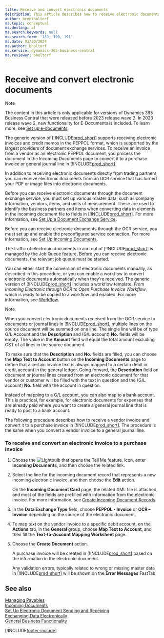 ```yaml
---
title: Receive and convert electronic documents
description: This article describes how to receive electronic documents directly from trading partners or from an OCR service.
author: brentholtorf
ms.topic: conceptual
ms.devlang: al
ms.search.keywords: null
ms.search.form: '189, 190, 191'
ms.date: 03/20/2024
ms.author: bholtorf
ms.service: dynamics-365-business-central
ms.reviewer: bholtorf
---
```

# <a name="receive-and-convert-electronic-documents"></a>Receive and convert electronic documents

> [!NOTE]
> The content in this article is only applicable for versions of Dynamics 365 Business Central that were released before 2023 release wave 2. In 2023 release wave 2, new functionality for E-Documents is included. To learn more, see [Set up e-documents](finance-how-setup-edocuments.md). 


The generic version of [!INCLUDE[prod_short](includes/prod_short.md)] supports receiving electronic invoices and credit memos in the PEPPOL format, which is supported by the largest providers of document exchange services. To receive an invoice from a vendor as an electronic PEPPOL document, you process the document in the Incoming Documents page to convert it to a purchase invoice or general journal line in [!INCLUDE[prod_short](includes/prod_short.md)].

In addition to receiving electronic documents directly from trading partners, you can receive electronic documents from an OCR service that has turned your PDF or image files into electronic documents.  

Before you can receive electronic documents through the document exchange service, you must set up various master data, such as company information, vendors, items, and units of measurement. These are used to identify the business partners and items when converting data in elements in the incoming document file to fields in [!INCLUDE[prod_short](includes/prod_short.md)]. For more information, see [Set Up a Document Exchange Service](across-how-to-set-up-a-document-exchange-service.md).  

Before you can receive electronic documents through the OCR service, you must set up and enable the preconfigured service connection. For more information, see [Set Up Incoming Documents](across-how-setup-income-documents.md).  

The traffic of electronic documents in and out of [!INCLUDE[prod_short](includes/prod_short.md)] is managed by the Job Queue feature. Before you can receive electronic documents, the relevant job queue must be started.  

You can either start the conversion of electronic documents manually, as described in this procedure, or you can enable a workflow to convert electronic documents automatically when they're received. The generic version of [!INCLUDE[prod_short](includes/prod_short.md)] includes a workflow template, *From Incoming Electronic through OCR to Open Purchase Invoice Workflow*, which is ready to be copied to a workflow and enabled. For more information, see [Workflow](across-workflow.md).  

> [!NOTE]  
> When you convert electronic documents received from the OCR service to documents or journal lines in [!INCLUDE[prod_short](includes/prod_short.md)], multiple lines on the source document will be summed on one line. The single line will be of type G/L Account and the **Description** and (G/L account) **No.** fields will be empty. The value in the **Amount** field will equal the total amount excluding GST of all lines in the source document.  
>
> To make sure that the **Description** and **No.** fields are filled, you can choose the **Map Text to Account** button on the **Incoming Documents** page to define that a certain invoice text is always mapped to a certain debit or credit account in the general ledger. Going forward, the **Description** field on document or journal lines created from an electronic document for that vendor or customer will be filled with the text in question and the (G/L account) **No.** field with the account in question.  
>
> Instead of mapping to a G/L account, you can also map to a bank account. This is practical, for example, for electronic documents for expenses that are already paid where you want to create a general journal line that is ready to post to a bank account.  

The following procedure describes how to receive a vendor invoice and convert it to a purchase invoice in [!INCLUDE[prod_short](includes/prod_short.md)]. The procedure is the same when you convert a vendor invoice to a general journal line.  

### <a name="to-receive-and-convert-an-electronic-invoice-to-a-purchase-invoice"></a>To receive and convert an electronic invoice to a purchase invoice

1. Choose the ![Lightbulb that opens the Tell Me feature.](media/ui-search/search_small.png "Tell me what you want to do") icon, enter **Incoming Documents**, and then choose the related link.  

2. Select the line for the incoming document record that represents a new incoming electronic invoice, and then choose the **Edit** action.  

    On the **Incoming Document Card** page, the related XML file is attached, and most of the fields are prefilled with information from the electronic invoice. For more information, see [Create Incoming Document Records](across-how-create-income-document-records.md).  

3. In the **Data Exchange Type** field, choose **PEPPOL - Invoice** or **OCR – Invoice** depending on the source of the electronic document.  

4. To map text on the vendor invoice to a specific debit account, on the **Actions** tab, in the **General** group, choose **Map Text to Account**, and then fill the **Text-to-Account Mapping Worksheet** page.  

5. Choose the **Create Document** action.  

    A purchase invoice will be created in [!INCLUDE[prod_short](includes/prod_short.md)] based on the information in the electronic document.  

    Any validation errors, typically related to wrong or missing master data in [!INCLUDE[prod_short](includes/prod_short.md)] will be shown on the **Error Messages** FastTab.  

## <a name="see-also"></a>See also

[Managing Payables](payables-manage-payables.md)  
[Incoming Documents](across-income-documents.md)  
[Set Up Electronic Document Sending and Receiving](across-how-to-set-up-electronic-document-sending-and-receiving.md)  
[Exchanging Data Electronically](across-data-exchange.md)   
[General Business Functionality](ui-across-business-areas.md)  


[!INCLUDE[footer-include](includes/footer-banner.md)]
